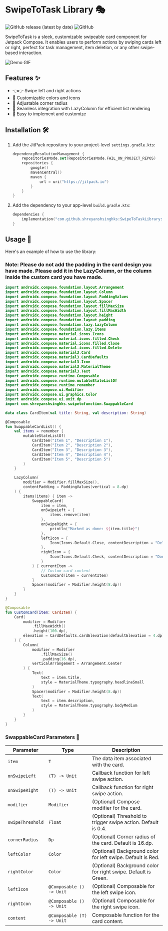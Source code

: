 # SwipeToTask Library 🎭

![GitHub release (latest by date)](https://img.shields.io/github/v/release/shreyanshsinghks/SwipeToTaskLibrary)
![GitHub](https://img.shields.io/github/license/shreyanshsinghks/SwipeToTaskLibrary)

SwipeToTask is a sleek, customizable swipeable card component for Jetpack Compose. It enables users to perform actions by swiping cards left or right, perfect for task management, item deletion, or any other swipe-based interaction.

![Demo GIF](link_to_demo_gif.gif)

## Features ✨

- 👈👉 Swipe left and right actions
- 🎨 Customizable colors and icons
- 📐 Adjustable corner radius
- 📜 Seamless integration with LazyColumn for efficient list rendering
- 🚀 Easy to implement and customize

## Installation 🛠️

1. Add the JitPack repository to your project-level `settings.gradle.kts`:

    ```kotlin
    dependencyResolutionManagement {
        repositoriesMode.set(RepositoriesMode.FAIL_ON_PROJECT_REPOS)
        repositories {
            google()
            mavenCentral()
            maven {
                url = uri("https://jitpack.io")
            }
        }
    }
    ```

2. Add the dependency to your app-level `build.gradle.kts`:

    ```kotlin
    dependencies {
        implementation("com.github.shreyanshsinghks:SwipeToTaskLibrary:1.0")
    }
    ```

## Usage 📖

Here's an example of how to use the library:
### Note: Please do not add the padding in the card design you have made. Please add it in the LazyColumn, or the column inside the custom card you have made.

```kotlin
import androidx.compose.foundation.layout.Arrangement
import androidx.compose.foundation.layout.Column
import androidx.compose.foundation.layout.PaddingValues
import androidx.compose.foundation.layout.Spacer
import androidx.compose.foundation.layout.fillMaxSize
import androidx.compose.foundation.layout.fillMaxWidth
import androidx.compose.foundation.layout.height
import androidx.compose.foundation.layout.padding
import androidx.compose.foundation.lazy.LazyColumn
import androidx.compose.foundation.lazy.items
import androidx.compose.material.icons.Icons
import androidx.compose.material.icons.filled.Check
import androidx.compose.material.icons.filled.Close
import androidx.compose.material.icons.filled.Delete
import androidx.compose.material3.Card
import androidx.compose.material3.CardDefaults
import androidx.compose.material3.Icon
import androidx.compose.material3.MaterialTheme
import androidx.compose.material3.Text
import androidx.compose.runtime.Composable
import androidx.compose.runtime.mutableStateListOf
import androidx.compose.runtime.remember
import androidx.compose.ui.Modifier
import androidx.compose.ui.graphics.Color
import androidx.compose.ui.unit.dp
import com.shreyanshsinghks.swipetofunction.SwappableCard

data class CardItem(val title: String, val description: String)

@Composable
fun SwappableCardList() {
    val items = remember {
        mutableStateListOf(
            CardItem("Item 1", "Description 1"),
            CardItem("Item 2", "Description 2"),
            CardItem("Item 3", "Description 3"),
            CardItem("Item 4", "Description 4"),
            CardItem("Item 5", "Description 5")
        )
    }

    LazyColumn(
        modifier = Modifier.fillMaxSize(),
        contentPadding = PaddingValues(vertical = 8.dp)
    ) {
        items(items) { item ->
            SwappableCard(
                item = item,
                onSwipeLeft = {
                    items.remove(item)
                },
                onSwipeRight = {
                    println("Marked as done: ${item.title}")
                },
                leftIcon = {
                    Icon(Icons.Default.Close, contentDescription = "Delete", tint = Color.White)
                },
                rightIcon = {
                    Icon(Icons.Default.Check, contentDescription = "Done", tint = Color.White)
                }
            ) { currentItem ->
                // Custom card content
                CustomCard(item = currentItem)
            }
            Spacer(modifier = Modifier.height(8.dp))
        }
    }
}

@Composable
fun CustomCard(item: CardItem) {
    Card(
        modifier = Modifier
            .fillMaxWidth()
            .height(100.dp),
        elevation = CardDefaults.cardElevation(defaultElevation = 4.dp)
    ) {
        Column(
            modifier = Modifier
                .fillMaxSize()
                .padding(16.dp),
            verticalArrangement = Arrangement.Center
        ) {
            Text(
                text = item.title,
                style = MaterialTheme.typography.headlineSmall
            )
            Spacer(modifier = Modifier.height(8.dp))
            Text(
                text = item.description,
                style = MaterialTheme.typography.bodyMedium
            )
        }
    }
}
```

### SwappableCard Parameters 📝

| Parameter       | Type                      | Description                                            |
|-----------------|---------------------------|--------------------------------------------------------|
| `item`          | `T`                       | The data item associated with the card.                |
| `onSwipeLeft`   | `(T) -> Unit`             | Callback function for left swipe action.               |
| `onSwipeRight`  | `(T) -> Unit`             | Callback function for right swipe action.              |
| `modifier`      | `Modifier`                | (Optional) Compose modifier for the card.              |
| `swipeThreshold`| `Float`                   | (Optional) Threshold to trigger swipe action. Default is 0.4. |
| `cornerRadius`  | `Dp`                      | (Optional) Corner radius of the card. Default is 16.dp.|
| `leftColor`     | `Color`                   | (Optional) Background color for left swipe. Default is Red.|
| `rightColor`    | `Color`                   | (Optional) Background color for right swipe. Default is Green.|
| `leftIcon`      | `@Composable () -> Unit`  | (Optional) Composable for the left swipe icon.         |
| `rightIcon`     | `@Composable () -> Unit`  | (Optional) Composable for the right swipe icon.        |
| `content`       | `@Composable (T) -> Unit` | Composable function for the card content.              |
